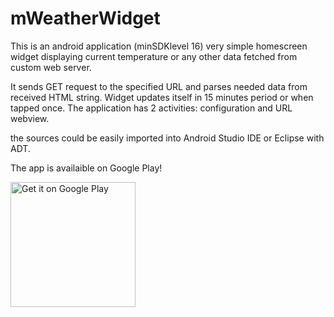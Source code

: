 mWeatherWidget
==============

This is an android application (minSDKlevel 16)
very simple homescreen widget displaying current temperature or any other data fetched 
from custom web server.

It sends GET request to the specified URL and parses needed data from received HTML string.
Widget updates itself in 15 minutes period or when tapped once.
The application has 2 activities: configuration and URL webview.

the sources could be easily imported into Android Studio IDE or Eclipse with ADT.

The app is availaible on Google Play!

<a href="https://play.google.com/store/apps/details?id=com.mabrosim.weatherwidget">
   <img alt="Get it on Google Play"
        src="https://play.google.com/intl/en_us/badges/images/apps/en-play-badge.png" width="200"/>
</a>

